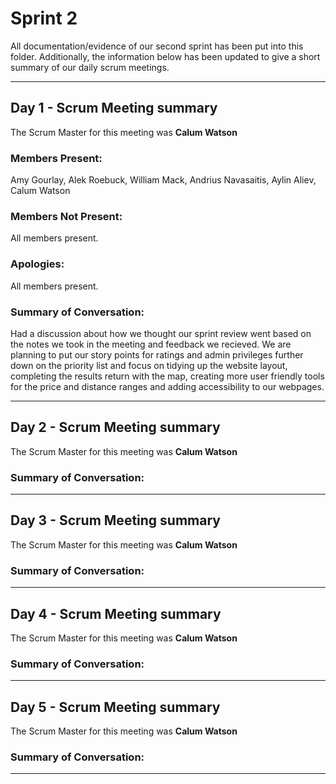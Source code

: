# Sprint 2

All documentation/evidence of our second sprint has been put into this folder. Additionally, the information below has been updated to give a short summary of our daily scrum meetings.

---

## Day 1 - Scrum Meeting summary
The Scrum Master for this meeting was **Calum Watson**

### Members Present:
Amy Gourlay, Alek Roebuck, William Mack, Andrius Navasaitis, Aylin Aliev, Calum Watson

### Members Not Present:
All members present.

### Apologies:
All members present.

### Summary of Conversation:
Had a discussion about how we thought our sprint review went based on the notes we took in the meeting and feedback we recieved. We are planning to put our story points for ratings and admin privileges further down on the priority list and focus on tidying up the website layout, completing the results return with the map, creating more user friendly tools for the price and distance ranges and adding accessibility to our webpages.  

---

## Day 2 - Scrum Meeting summary
The Scrum Master for this meeting was **Calum Watson**



### Summary of Conversation:


---

## Day 3 - Scrum Meeting summary
The Scrum Master for this meeting was **Calum Watson**



### Summary of Conversation:


---

## Day 4 - Scrum Meeting summary
The Scrum Master for this meeting was **Calum Watson**



### Summary of Conversation:


---

## Day 5 - Scrum Meeting summary
The Scrum Master for this meeting was **Calum Watson**



### Summary of Conversation:

---
